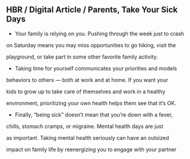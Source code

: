 ## HBR / Digital Article / Parents, Take Your Sick Days

- Your family is relying on you. Pushing through the week just to crash

on Saturday means you may miss opportunities to go hiking, visit the

playground, or take part in some other favorite family activity.

- Taking time for yourself communicates your priorities and models

behaviors to others — both at work and at home. If you want your

kids to grow up to take care of themselves and work in a healthy

environment, prioritizing your own health helps them see that it’s OK.

- Finally, “being sick” doesn’t mean that you’re down with a fever,

chills, stomach cramps, or migraine. Mental health days are just

as important. Taking mental health seriously can have an outsized

impact on family life by reenergizing you to engage with your partner